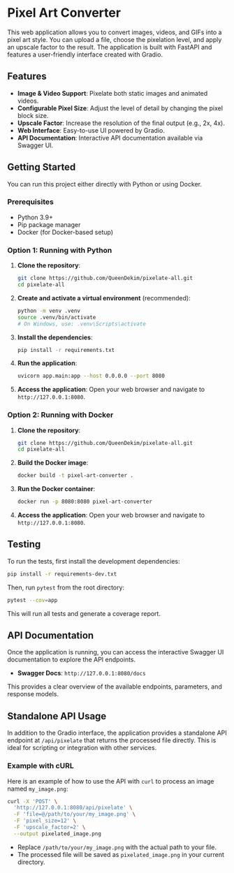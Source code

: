 # Pixel Art Converter

This web application allows you to convert images, videos, and GIFs into a pixel art style. You can upload a file, choose the pixelation level, and apply an upscale factor to the result. The application is built with FastAPI and features a user-friendly interface created with Gradio.

## Features

- **Image & Video Support**: Pixelate both static images and animated videos.
- **Configurable Pixel Size**: Adjust the level of detail by changing the pixel block size.
- **Upscale Factor**: Increase the resolution of the final output (e.g., 2x, 4x).
- **Web Interface**: Easy-to-use UI powered by Gradio.
- **API Documentation**: Interactive API documentation available via Swagger UI.

## Getting Started

You can run this project either directly with Python or using Docker.

### Prerequisites

- Python 3.9+
- Pip package manager
- Docker (for Docker-based setup)

### Option 1: Running with Python

1.  **Clone the repository**:
    ```bash
    git clone https://github.com/QueenDekim/pixelate-all.git
    cd pixelate-all
    ```

2.  **Create and activate a virtual environment** (recommended):
    ```bash
    python -m venv .venv
    source .venv/bin/activate
    # On Windows, use: .venv\Scripts\activate
    ```

3.  **Install the dependencies**:
    ```bash
    pip install -r requirements.txt
    ```

4.  **Run the application**:
    ```bash
    uvicorn app.main:app --host 0.0.0.0 --port 8080
    ```

5.  **Access the application**:
    Open your web browser and navigate to `http://127.0.0.1:8080`.

### Option 2: Running with Docker

1.  **Clone the repository**:
    ```bash
    git clone https://github.com/QueenDekim/pixelate-all.git
    cd pixelate-all
    ```

2.  **Build the Docker image**:
    ```bash
    docker build -t pixel-art-converter .
    ```

3.  **Run the Docker container**:
    ```bash
    docker run -p 8080:8080 pixel-art-converter
    ```

4.  **Access the application**:
    Open your web browser and navigate to `http://127.0.0.1:8080`.

## Testing

To run the tests, first install the development dependencies:

```bash
pip install -r requirements-dev.txt
```

Then, run `pytest` from the root directory:

```bash
pytest --cov=app
```

This will run all tests and generate a coverage report.

## API Documentation

Once the application is running, you can access the interactive Swagger UI documentation to explore the API endpoints.

-   **Swagger Docs**: `http://127.0.0.1:8080/docs`

This provides a clear overview of the available endpoints, parameters, and response models.

## Standalone API Usage

In addition to the Gradio interface, the application provides a standalone API endpoint at `/api/pixelate` that returns the processed file directly. This is ideal for scripting or integration with other services.

### Example with cURL

Here is an example of how to use the API with `curl` to process an image named `my_image.png`:

```bash
curl -X 'POST' \
  'http://127.0.0.1:8080/api/pixelate' \
  -F 'file=@/path/to/your/my_image.png' \
  -F 'pixel_size=12' \
  -F 'upscale_factor=2' \
  --output pixelated_image.png
```

-   Replace `/path/to/your/my_image.png` with the actual path to your file.
-   The processed file will be saved as `pixelated_image.png` in your current directory.

